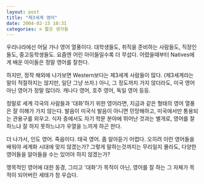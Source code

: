 ```yaml
---
layout: post
title: "제3세계 영어"
date: 2004-02-15 10:31
categories: ⊙ 짧은 생각들
---
```


우리나라에선 어딜 가나 영어 열풍이다. 대학생들도, 취직을 준비하는 사람들도, 직장인들도, 중고등학생들도. 요즘엔 어린 아이들일수록 더 무섭다. 어렸을때부터 Natives에게 배운 아이들은 정말 영어를 잘한다.

하지만, 정작 해외에 나가보면 Western보다는 제3세계 사람들이 많다. (제3세계라는 말이 적절하지는 않지만, 일단 그냥 쓰자.) 아니, 그 정도까지 가지 않더라도, 미국 영어 아닌 영어가 정말 많더라. 캐나다 영어, 호주 영어, 독일 영어 등등.

정말로 세계 각국의 사람들과 '대화'하기 위한 영어라면, 지금과 같은 형태의 영어 열풍은 잘 이해가 가지 않는다. 발음이 미국식 발음이 아니면 민망해하고, 미국에서만 통용되는 관용구를 외우고. 식자 층에서도 자기 학문 분야에 뛰어난 것과는 별개로, 영어를 잘 하느냐 잘 하지 못하느냐가 우열을 느끼게 하곤 한다.

더 나가서, 인도 영어. 죽음이다. 태국 영어. 좀 알아듣기 어렵다. 오히려 이런 영어들을 배워야 세계화 시대에 맞지 않겠는가? 그렇게 말하는것까지는 무리일지 몰라도, 다양한 영어들을 알아들을 수는 있어야 하지 않겠는가?

맹목적인 영어에 대한 동경, 그리고 '대화'가 목적이 아닌, 영어를 잘 하는 그 자체가 목적이 되어버린 세태가 참 우습다.

       
